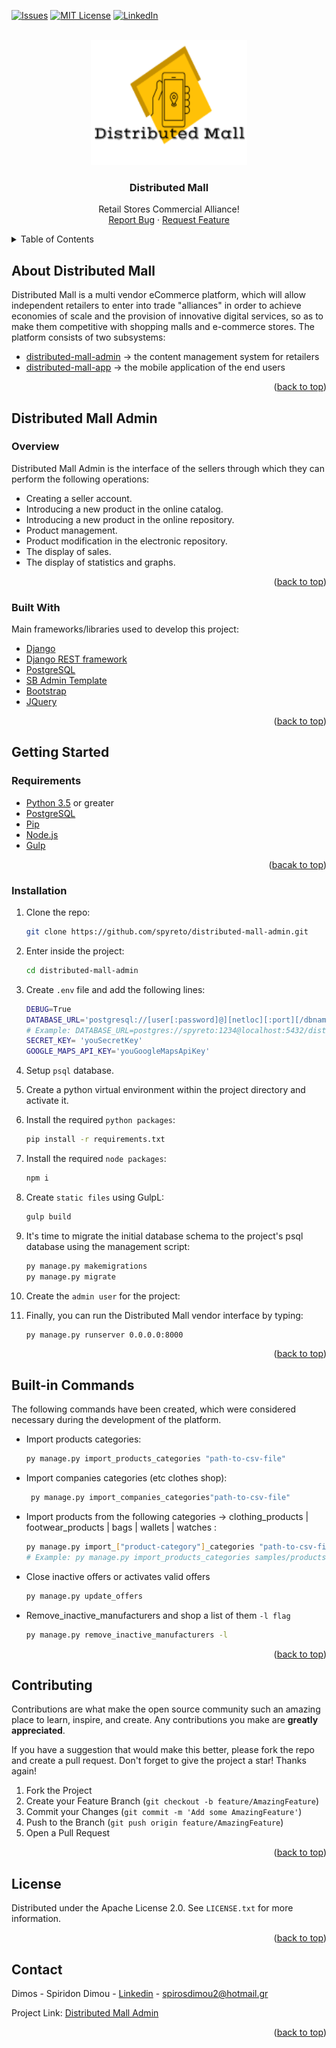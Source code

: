 <div id="top"></div>
<!-- Distributed Mall admin inteface -->

[![Issues][issues-shield]][issues-url]
[![MIT License][license-shield]][license-url]
[![LinkedIn][linkedin-shield]][linkedin-url]

<!-- PROJECT LOGO -->
<br />
<div align="center">
  <a href="https://github.com/spyreto">
    <img src="logo.png" alt="Logo" width="250" height="200">
  </a>

  <h3 align="center">Distributed Mall</h3>

  <p align="center">
    Retail Stores Commercial Alliance!
    <br />
    <a href="https://github.com/spyreto/distributed-mall-admin/issues">Report Bug</a>
    ·
    <a href="https://github.com/spyreto/distributed-mall-admin/issues">Request Feature</a>
  </p>
</div>



<!-- TABLE OF CONTENTS -->
<details>
    <summary>Table of Contents</summary>
    <ol>
        <li>
            <a href="#about-the-project">About Distributed Mall</a>
        </li>
        <li>
            <a href="#distributed-mall-admin">Distributed Mall Admin</a>
            <ul>
                <li><a href="#overview">Overview</a></li>
                <li><a href="#built-with">Built With</a></li>
            </ul>
        </li>
        <li>
            <a href="#getting-started">Getting Started</a>
            <ul>
                <li><a href="#requirements">Requirements</a></li>
                <li><a href="#installation">Installation</a></li>
            </ul>
        </li>
        <li><a href="#built-in-commands">Built-in Commands</a></li>
        <li><a href="#contributing">Contributing</a></li>
        <li><a href="#license">License</a></li>
        <li><a href="#contact">Contact</a></li>
    </ol>
</details>


<!-- ABOUT THE DISTRIBUTED MALL -->
## About Distributed Mall

Distributed Mall is a multi vendor eCommerce platform, which will allow independent retailers to enter into trade "alliances" in order to achieve economies of scale and the provision of innovative digital services, so as to make them competitive with shopping malls and e-commerce stores. Τhe platform consists of two subsystems:

* <a href="https://github.com/spyreto/distributed-mall-admin">distributed-mall-admin</a> &rarr; the content management system for retailers  
* <a href="https://github.com/spyreto/distributed-mall-app">distributed-mall-app</a> &rarr; the mobile application of the end users

<p align="right">(<a href="#top">back to top</a>)</p>


## Distributed Mall Admin

### Overview

Distributed Mall Admin is the interface of the sellers through which they can perform the following operations:

* Creating a seller account.
* Introducing a new product in the online catalog.
* Introducing a new product in the online repository.
* Product management.
* Product modification in the electronic repository.
* Τhe display of sales.
* Τhe display of statistics and graphs.

<p align="right">(<a href="#top">back to top</a>)</p>


### Built With

Main frameworks/libraries used to develop this project:

* [Django](https://www.djangoproject.com/)
* [Django REST framework](https://www.django-rest-framework.org/)
* [PostgreSQL](https://www.postgresql.org/)
* [SB Admin Template](https://github.com/StartBootstrap/startbootstrap-sb-admin)
* [Bootstrap](https://getbootstrap.com)
* [JQuery](https://jquery.com)

<p align="right">(<a href="#top">back to top</a>)</p>


<!-- GETTING STARTED -->

## Getting Started

### Requirements

*  [Python 3.5](https://www.python.org/downloads/) or greater
*  [PostgreSQL](https://www.postgresql.org/download/)
*  [Pip](https://pypi.org/project/pip/)
*  [Node.js](https://nodejs.org/en/)
*  [Gulp](https://gulpjs.com/docs/en/getting-started/quick-start)

<p align="right">(<a href="#top">bacak to top</a>)</p>


### Installation

1. Clone the repo:
   ```sh
   git clone https://github.com/spyreto/distributed-mall-admin.git
   ```
   
2.	Enter inside the project:
    ```sh
    cd distributed-mall-admin
    ```

3.	Create `.env` file and add the following lines:
    ```sh
    DEBUG=True
    DATABASE_URL='postgresql://[user[:password]@][netloc][:port][/dbname][?param1=value1&...]db?'
    # Example: DATABASE_URL=postgres://spyreto:1234@localhost:5432/distributed_mall_db?
    SECRET_KEY= 'youSecretKey'
    GOOGLE_MAPS_API_KEY='youGoogleMapsApiKey'
    ```

4.	Setup `psql` database.

5.  Create a python virtual environment within the project directory and activate it.

6.  Install the required `python packages`:
    ```sh
    pip install -r requirements.txt
    ```
7.  Install the required `node packages`:
    ```sh
    npm i
    ```    

8. Create `static files` using GulpL: 
    ```sh
    gulp build
    ```   
9.  It's time to migrate the initial database schema to the project's psql database using the management script:
    ```sh
    py manage.py makemigrations
    py manage.py migrate
    ```  
10. Create the `admin user` for the project:

11. Finally, you can run the Distributed Mall vendor interface by typing:
    ```sh
    py manage.py runserver 0.0.0.0:8000
    ``` 

<p align="right">(<a href="#top">back to top</a>)</p>

## Built-in Commands

The following commands have been created, which were considered necessary during the development of the platform.

*   Import products categories:
    ```sh
    py manage.py import_products_categories "path-to-csv-file"
    ```
    
*   Import companies categories (etc clothes shop):
    ```sh
     py manage.py import_companies_categories"path-to-csv-file"
    ```    

*   Import products from the following categories &rarr; clothing_products | footwear_products | bags | wallets | watches :
    ```sh
    py manage.py import_["product-category"]_categories "path-to-csv-file"
    # Example: py manage.py import_products_categories samples/products-categories.csv
    ``` 
    
*   Close inactive offers or activates valid offers
    ```sh
    py manage.py update_offers
    ``` 

*   Remove_inactive_manufacturers and shop a list of them  `-l flag`
    ```sh
    py manage.py remove_inactive_manufacturers -l
    ```
    
<p align="right">(<a href="#top">back to top</a>)</p>


<!-- CONTRIBUTING -->
## Contributing

Contributions are what make the open source community such an amazing place to learn, inspire, and create. Any contributions you make are **greatly appreciated**.

If you have a suggestion that would make this better, please fork the repo and create a pull request.
Don't forget to give the project a star! Thanks again!

1. Fork the Project
2. Create your Feature Branch (`git checkout -b feature/AmazingFeature`)
3. Commit your Changes (`git commit -m 'Add some AmazingFeature'`)
4. Push to the Branch (`git push origin feature/AmazingFeature`)
5. Open a Pull Request

<p align="right">(<a href="#top">back to top</a>)</p>


<!-- LICENSE -->
## License

Distributed under the Apache License 2.0. See `LICENSE.txt` for more information.

<p align="right">(<a href="#top">back to top</a>)</p>


<!-- CONTACT -->
## Contact

Dimos - Spiridon Dimou - [Linkedin](https://www.linkedin.com/in/spiridon-dimou-2aa98216b) - spirosdimou2@hotmail.gr

Project Link: [Distributed Mall Admin](https://github.com/spyreto/distributed-mall-admin)

<p align="right">(<a href="#top">back to top</a>)</p>


<!-- MARKDOWN LINKS & IMAGES -->
<!-- https://www.markdownguide.org/basic-syntax/#reference-style-links -->
[issues-shield]:https://img.shields.io/github/issues/spyreto/distributed-mall-admin?style=flat-square
[issues-url]: https://github.com/spyreto/distributed-mall-admin/issues
[license-shield]: https://img.shields.io/github/license/spyreto/distributed-mall-admin?style=flat-square
[license-url]: https://github.com/spyreto/distributed-mall-admin/blob/main/LICENSE
[linkedin-shield]: https://img.shields.io/badge/-LinkedIn-black.svg?style=flat-square&logo=linkedin&colorB=555
[linkedin-url]: https://www.linkedin.com/in/spiridon-dimou-2aa98216b/
